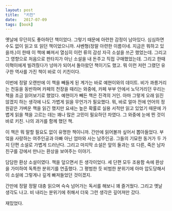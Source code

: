 ```yaml
---
layout: post
title:  "키친"
date:   2017-07-09
tags: [book]
---
```


옛날에 무던히도 좋아하던 책이었다. 그렇기 때문에 아련한 감정이 남아있다. 심심하면 수도 없이 읽고 또 읽던 책이었으니까. 샤벤형(정말 아련한 이름이네. 지금은 뭐하고 있을까.)이 한때 이 책에 빠져서 열심히 이런 류의 감성 자극 소설을 쓰곤 했었는데. 그리고 그 영향으로 처음으로 판타지가 아닌 소설을 내 돈주고 직접 구매했었는데. 그리고 한때 이혁이에게 빌려줬다가 넝마가 되어서 돌아왔던 책이기도 했고. 뭐 이런 저런 그랬던 유구한 역사를 가진 책이 바로 이 키친이다. 

  이번에 정말 오랜만에 이 책을 빼들게 된 계가는 바로 예현이와의 데이트. 비가 콰릉거리는 천둥을 동반하며 카페의 천장을 때리는 와중에, 카페 부부 안에서 노닥거리던 우리는 책을 조금 읽어보기로 했었다. 예현이가 빼든 책은 진격의 거인. 아마 그렇게 오래 읽진 않겠지 하는 생각에 나도 가볍게 읽을 무언가가 필요했다. 뭐, 바로 얼마 전에 언어의 정원같은 가벼운 책을 읽긴 했지만 요새는 높은 확률로 실용 서적만 읽고 있었기 때문에 가볍게 읽을 책을 고르는 데는 꽤나 많은 고민이 필요하던 차였다. 그 와중에 눈에 띈 것이 바로 키친. 나의 과거를 함께 했던 책. 

  이 책은 뭐 말할 필요도 없이 유명한 책이니까. 간만에 읽어볼까 싶어서 뽑아들었다. 부엌을 사랑하는 여주인공과 아빠 아닌 엄마와 사는 남주인공. 그들의 기묘한 동거가 두 가지 단편 소설로 가볍게 드러난다. 그리고 마지막 소설은 앞의 둘과는 또 다른, 죽은 남자친구를 강에서 만나는 환상을 보여주는 이야기. 

  담담한 환상 소설이였다. 책을 덮으면서 든 생각이었다. 세 단편 모두 조용함 속에 환상을 가미하여 독특한 분위기를 연출했다. 그 평범한 듯 비범한 분위기에 아마 압도당해서 이 소설에 그렇게나 깊게 빠져들었던 것이겠지. 

  간만에 정말 정말 대충 읽으며 슥슥 넘어가는 독서를 해보니 꽤 즐거웠다. 그리고 옛날 생각도 나고. 비 내리는 분위기에 취해서 더욱 그런 생각은 깊어져만 갔다. 

  재밌었다.